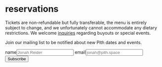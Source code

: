 # reservations
Tickets are non-refundable but fully transferable, the menu is entirely subject to change, and we unfortunately cannot accommodate any dietary restrictions. We welcome [inquiries](mailto:inquiries@pith.space) regarding buyouts or special events.

<tito-widget event="pith/supper-club"></tito-widget>
Join our mailing list to be notified about new Pith dates and events.
<form action="https://app.moosend.com/subscribe/9eaa3fab-31d9-4be1-9e41-daccac6ccf29" method="post" id="ms-sub-form" target="_blank">
<label for="name">name</label><input type="text" placeholder="Jonah Reider" name="ms-name" id="name" required />
<label for="email">email</label><input type="text" placeholder="jonah@pith.space" name="ms-email" id="email" />
<input type="submit" value="Subscribe" />
</form>

&nbsp;
